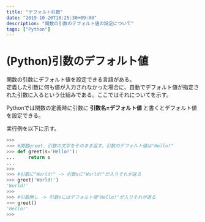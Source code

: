 ```yaml
---
title: "デフォルト引数"
date: "2019-10-20T18:25:30+09:00"
description: "関数の引数のデフォルト値の設定について"
tags: ["Python"]
---
```


# (Python)引数のデフォルト値

関数の引数にデフォルト値を設定できる言語がある。  
定義した引数に何も値が入力されなかった場合に、自動でデフォルト値が指定された引数に入るという仕組みである。ここではそれについてを示す。  

<div class="note_content_by_programming_language" id="note_content_Python">

Pythonでは関数の定義時に引数に **引数名=デフォルト値** と書くとデフォルト値を設定できる。

実行例を以下に示す。

```python
>>> 
>>> #関数greet、引数の文字をそのまま返す。引数のデフォルト値は"Hello!"
>>> def greet(s='Hello!'):
...     return s
... 
>>> 
>>> #引数に"World!" -> 引数sに"World!"が入りそれが返る
>>> greet('World!')
'World!'
>>> 
>>> #引数無し -> 引数sにはデフォルト値"Hello!"が入りそれが返る
>>> greet()
'Hello!'
>>>
```

</div>




